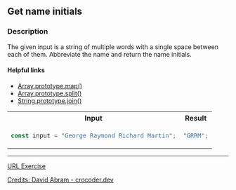 ## Get name initials

### Description

The given input is a string of multiple words with a single space between each of them. Abbreviate the name and return the name initials.

#### Helpful links

- [Array.prototype.map()](https://developer.mozilla.org/en-US/docs/Web/JavaScript/Reference/Global_Objects/Array/map)
- [Array.prototype.split()](https://developer.mozilla.org/en-US/docs/Web/JavaScript/Reference/Global_Objects/String/split)
- [String.prototype.join()](https://developer.mozilla.org/en-US/docs/Web/JavaScript/Reference/Global_Objects/Array/join)


<table>
<tr>
<th> Input </th> <th> Result </th>
</tr>
<tr>
<td>

```javascript
const input = "George Raymond Richard Martin";
```

 </td>
<td>
    
```javascript
"GRRM";
```

</td>
</tr>
</table>

<hr>

[URL Exercise](https://www.crocoder.dev/blog/map-filter-reduce-exercises/#get-name-initials)

[Credits: David Abram - crocoder.dev](https://www.crocoder.dev/blog/map-filter-reduce-exercises/)